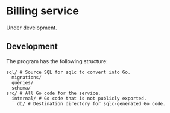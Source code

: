 # Billing service

Under development.

## Development

The program has the following structure:

```
sql/ # Source SQL for sqlc to convert into Go.
  migrations/
  queries/
  schema/
src/ # All Go code for the service.
  internal/ # Go code that is not publicly exported.
    db/ # Destination directory for sqlc-generated Go code.
```
